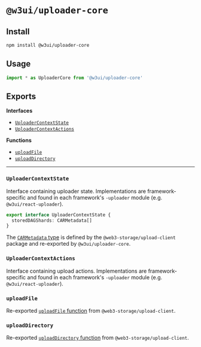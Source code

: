 # `@w3ui/uploader-core`

## Install

```sh
npm install @w3ui/uploader-core
```

## Usage

```js
import * as UploaderCore from '@w3ui/uploader-core'
```

## Exports

**Interfaces**
- [`UploaderContextState`](#uploadercontextstate)
- [`UploaderContextActions`](#uploadercontextactions)

**Functions**
- [`uploadFile`](#uploadfile)
- [`uploadDirectory`](#uploaddirectory)

---

### `UploaderContextState`

Interface containing uploader state. Implementations are framework-specific and found in each framework's `-uploader` module (e.g. `@w3ui/react-uploader`).

```ts
export interface UploaderContextState {
  storedDAGShards: CARMetadata[]
}
```

The [`CARMetadata` type](https://github.com/web3-storage/w3protocol/tree/main/packages/upload-client#carmetadata) is defined by the `@web3-storage/upload-client` package and re-exported by `@w3ui/uploader-core`.

### `UploaderContextActions`

Interface containing upload actions. Implementations are framework-specific and found in each framework's `-uploader` module (e.g. `@w3ui/react-uploader`).

### `uploadFile`

Re-exported [`uploadFile` function](https://github.com/web3-storage/w3protocol/tree/main/packages/upload-client#uploadfile) from `@web3-storage/upload-client`.

### `uploadDirectory`

Re-exported [`uploadDirectory` function](https://github.com/web3-storage/w3protocol/tree/main/packages/upload-client#uploaddirectory) from `@web3-storage/upload-client`.